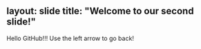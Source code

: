 layout: slide
title: "Welcome to our second slide!"
---
Hello GitHub!!!
Use the left arrow to go back!
